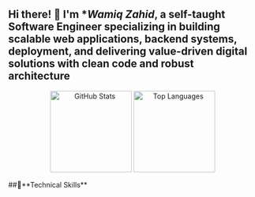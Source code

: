 Hi there! 👋 I'm **Wamiq Zahid*, a self-taught Software Engineer specializing in building scalable web applications, backend systems, deployment, and delivering value-driven digital solutions with clean code and robust architecture
---
<p align="center">
  <img src="https://github-readme-stats.vercel.app/api?username=Wamiq319&show_icons=true&theme=radical" alt="GitHub Stats" height="165" />
  <img src="https://github-readme-stats.vercel.app/api/top-langs/?username=Wamiq319&layout=compact&theme=radical" alt="Top Languages" height="165" />
</p>
##🚀**Technical Skills**


